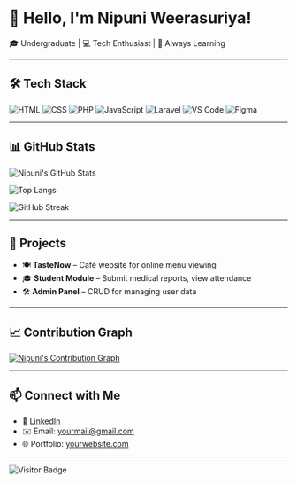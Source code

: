 # 👋 Hello, I'm Nipuni Weerasuriya!

🎓 Undergraduate | 💻 Tech Enthusiast | 🌱 Always Learning

---

## 🛠️ Tech Stack

![HTML](https://img.shields.io/badge/-HTML5-E34F26?logo=html5&logoColor=white)
![CSS](https://img.shields.io/badge/-CSS3-1572B6?logo=css3&logoColor=white)
![PHP](https://img.shields.io/badge/-PHP-777BB4?logo=php&logoColor=white)
![JavaScript](https://img.shields.io/badge/-JavaScript-F7DF1E?logo=javascript&logoColor=black)
![Laravel](https://img.shields.io/badge/-Laravel-FF2D20?logo=laravel&logoColor=white)
![VS Code](https://img.shields.io/badge/-VSCode-007ACC?logo=visualstudiocode&logoColor=white)
![Figma](https://img.shields.io/badge/-Figma-F24E1E?logo=figma&logoColor=white)

---

## 📊 GitHub Stats

![Nipuni's GitHub Stats](https://github-readme-stats.vercel.app/api?username=nipuniw&show_icons=true&theme=tokyonight&hide_title=true)

![Top Langs](https://github-readme-stats.vercel.app/api/top-langs/?username=nipuniw&layout=compact&theme=tokyonight)

![GitHub Streak](https://streak-stats.demolab.com/?user=nipuniw&theme=tokyonight&hide_border=true)

---

## 🚀 Projects
- 🍽️ **TasteNow** – Café website for online menu viewing
- 🎓 **Student Module** – Submit medical reports, view attendance
- 🛠️ **Admin Panel** – CRUD for managing user data

---

## 📈 Contribution Graph

[![Nipuni's Contribution Graph](https://github-contribution-graph.vercel.app/api/?username=nipuniw&bg_color=1f1f1f&color=ffffff&line=00bfff&point=ffffff)](https://github.com/nipuniw)

---

## 📫 Connect with Me

- 💼 [LinkedIn](https://www.linkedin.com/in/yourname)
- ✉️ Email: yourmail@gmail.com
- 🌐 Portfolio: [yourwebsite.com](https://yourwebsite.com)

---

![Visitor Badge](https://komarev.com/ghpvc/?username=nipuniw&label=Profile+views&color=0e75b6&style=flat)

